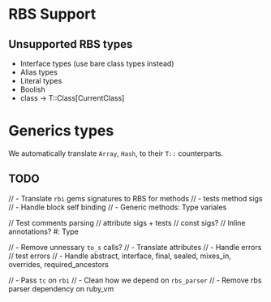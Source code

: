 # RBS Support

## Unsupported RBS types

* Interface types (use bare class types instead)
* Alias types
* Literal types
* Boolish
* class -> T::Class[CurrentClass]

# Generics types

We automatically translate `Array`, `Hash`, to their `T::` counterparts.


## TODO

// - Translate `rbi` gems signatures to RBS for methods
    // - tests method sigs
    // - Handle block self binding
    // - Generic methods: Type variales

// Test comments parsing
// attribute sigs + tests
// const sigs?
// Inline annotations? #: Type

// - Remove unnessary `to_s` calls?
// - Translate attributes
// - Handle errors
    // test errors
// - Handle abstract, interface, final, sealed, mixes_in, overrides, required_ancestors

// - Pass `tc` on `rbi`
// - Clean how we depend on `rbs_parser`
// - Remove rbs parser dependency on ruby_vm
